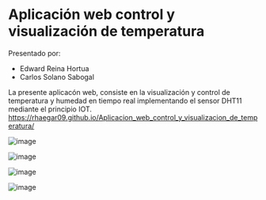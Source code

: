 # Aplicación web control y visualización de temperatura

Presentado por:

* Edward Reina Hortua
* Carlos Solano Sabogal

La presente aplicacón web, consiste en la visualización y control de temperatura y humedad en tiempo real implementando el sensor DHT11 mediante el principio IOT.
https://rhaegar09.github.io/Aplicacion_web_control_y_visualizacion_de_temperatura/

![image](https://user-images.githubusercontent.com/71042961/138497696-d1b4bcb8-c038-47cf-b3c3-fe6ff4909c06.png)

![image](https://user-images.githubusercontent.com/71042961/138497721-b95a35df-0723-4591-a337-1a34e03f0357.png)

![image](https://user-images.githubusercontent.com/71042961/138497743-b3208f52-34c1-431d-baec-b60f3d50293d.png)

![image](https://user-images.githubusercontent.com/71042961/138497769-a755a4f0-9a7b-4ded-8c7c-b9a3710cb9d1.png)
